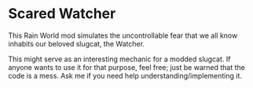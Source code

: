 # Scared Watcher

This Rain World mod simulates the uncontrollable fear that we all know inhabits our beloved slugcat, the Watcher.

This might serve as an interesting mechanic for a modded slugcat.
If anyone wants to use it for that purpose, feel free; just be warned that the code is a mess.
Ask me if you need help understanding/implementing it.